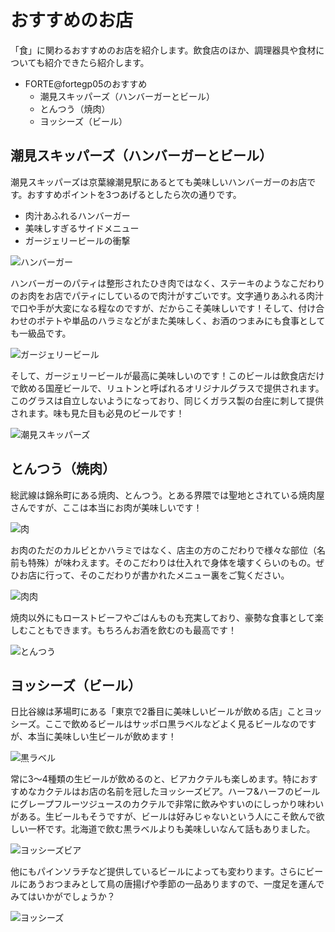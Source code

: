 # おすすめのお店
「食」に関わるおすすめのお店を紹介します。飲食店のほか、調理器具や食材についても紹介できたら紹介します。

- FORTE@fortegp05のおすすめ
  - 潮見スキッパーズ（ハンバーガーとビール）
  - とんつう（焼肉）
  - ヨッシーズ（ビール）

## 潮見スキッパーズ（ハンバーガーとビール）
潮見スキッパーズは京葉線潮見駅にあるとても美味しいハンバーガーのお店です。おすすめポイントを3つあげるとしたら次の通りです。

 * 肉汁あふれるハンバーガー
 * 美味しすぎるサイドメニュー
 * ガージェリービールの衝撃

![ハンバーガー](images/chap-recommended_shop/skippers_1.jpg)

ハンバーガーのパティは整形されたひき肉ではなく、ステーキのようなこだわりのお肉をお店でパティにしているので肉汁がすごいです。文字通りあふれる肉汁で口や手が大変になる程なのですが、だからこそ美味しいです！そして、付け合わせのポテトや単品のハラミなどがまた美味しく、お酒のつまみにも食事としても一級品です。

![ガージェリービール](images/chap-recommended_shop/skippers_1.jpg)

そして、ガージェリービールが最高に美味しいのです！このビールは飲食店だけで飲める国産ビールで、リュトンと呼ばれるオリジナルグラスで提供されます。このグラスは自立しないようになっており、同じくガラス製の台座に刺して提供されます。味も見た目も必見のビールです！

![潮見スキッパーズ](images/chap-recommended_shop/skippers.png)

## とんつう（焼肉）
総武線は錦糸町にある焼肉、とんつう。とある界隈では聖地とされている焼肉屋さんですが、ここは本当にお肉が美味しいです！

![肉](images/chap-recommended_shop/tontu1.jpg)

お肉のただのカルビとかハラミではなく、店主の方のこだわりで様々な部位（名前も特殊）が味わえます。そのこだわりは仕入れで身体を壊すくらいのもの。ぜひお店に行って、そのこだわりが書かれたメニュー裏をご覧ください。

![肉肉](images/chap-recommended_shop/tontu2.jpg)

焼肉以外にもローストビーフやごはんものも充実しており、豪勢な食事として楽しむこともできます。もちろんお酒を飲むのも最高です！

![とんつう](images/chap-recommended_shop/tontu.png)

## ヨッシーズ（ビール）
日比谷線は茅場町にある「東京で2番目に美味しいビールが飲める店」ことヨッシーズ。ここで飲めるビールはサッポロ黒ラベルなどよく見るビールなのですが、本当に美味しい生ビールが飲めます！

![黒ラベル](images/chap-recommended_shop/yos1.jpg)

常に3〜4種類の生ビールが飲めるのと、ビアカクテルも楽しめます。特におすすめなカクテルはお店の名前を冠したヨッシーズビア。ハーフ&ハーフのビールにグレープフルーツジュースのカクテルで非常に飲みやすいのにしっかり味わいがある。生ビールもそうですが、ビールは好みじゃないという人にこそ飲んで欲しい一杯です。北海道で飲む黒ラベルよりも美味しいなんて話もありました。

![ヨッシーズビア](images/chap-recommended_shop/yos2.jpg)

他にもパインソラチなど提供しているビールによっても変わります。さらにビールにあうおつまみとして鳥の唐揚げや季節の一品ありますので、一度足を運んでみてはいかがでしょうか？

![ヨッシーズ](images/chap-recommended_shop/yos.png)
